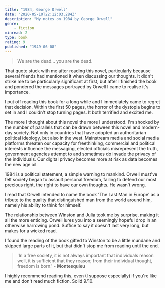 ```yaml
---
title: "1984, George Orwell"
date: "2020-05-10T22:12:03.284Z"
description: "My notes on 1984 by George Orwell"
genre:
    - fiction
minread: 2
type: book
rating: 9
published: "1949-06-08"
---
```


> We are the dead... you are the dead. 

That quote stuck with me after reading this novel, particularly because several friends had mentioned it when discussing our thoughts. It didn't strike me to be particularly significant at first, but after I finished the book and pondered the messages portrayed by Orwell I came to realise it's importance.

I put off reading this book for a long while and I immediately came to regret that decision. Within the first 50 pages, the horror of the dystopia begins to set in and I couldn't stop turning pages. It both terrified and excited me. 

The more I thought about this novel the more I understood. I'm shocked by the number of parallels that can be drawn between this novel and modern-day society. Not only in countries that have adopted an authoritarian political ideology, but also in the west. Mainstream media and social media platforms threaten our capacity for freethinking, 
commercial and political interests influence the messaging, elected officials misrepresent the truth, government agencies attempt to and sometimes do invade the privacy of the individuals. Our digital privacy becomes more at risk as data becomes the new age oil. 

1984 is a political statement, a simple warning to mankind. Orwell must've felt society began to assault personal freedom, failing to defend our most precious right, the right to have our own thoughts. He wasn't wrong.

I read that Orwell intended to name the book 'The Last Man in Europe' as a tribute to the quality that distinguished man from the world around him, namely his ability to think for himself.

The relationship between Winston and Julia took me by surprise, making it all the more enticing. Orwell lures you into a seemingly hopeful drop in an otherwise harrowing pond. Suffice to say it doesn't last very long, but makes for a wicked read. 

I found the reading of the book gifted to Winston to be a little mundane and skipped large parts of it, but that didn't stop me from reading until the end. 


> 'In a free society, it is not always important that individuals reason well, it is
> sufficient that they reason; from their individual thought, freedom is born.' - **Montesquieu**

I highly recommend reading this, even (I suppose especially) if you're like me and don't read much fiction. Solid 9/10.